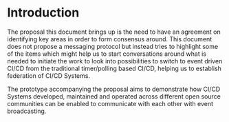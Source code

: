 # Introduction

The proposal this document brings up is the need to have an agreement on identifying key areas in order to form consensus around. This document does not propose a messaging protocol but instead tries to highlight some of the items which might help us to start conversations around what is needed to initiate the work to look into possibilities to switch to event driven CI/CD from the traditional timer/polling based CI/CD, helping us to establish federation of CI/CD Systems.

The prototype accompanying the proposal aims to demonstrate how CI/CD Systems developed, maintained and operated across different open source communities can be enabled to communicate with each other with event broadcasting.

